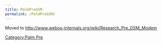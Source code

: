 ```yaml
---
title: PalmPreGSM
permalink: /PalmPreGSM/
---
```


Moved to <http://www.webos-internals.org/wiki/Research_Pre_GSM_Modem>

[Category:Palm Pre](/Category:Palm_Pre "wikilink")